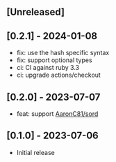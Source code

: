 ## [Unreleased]

## [0.2.1] - 2024-01-08

- fix: use the hash specific syntax
- fix: support optional types
- ci: CI against ruby 3.3
- ci: upgrade actions/checkout

## [0.2.0] - 2023-07-07

- feat: support [AaronC81/sord](https://github.com/AaronC81/sord)

## [0.1.0] - 2023-07-06

- Initial release
